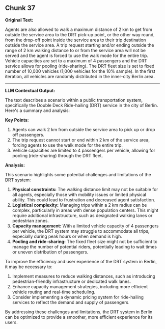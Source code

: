 ## Chunk 37

**Original Text:**

Agents are also allowed to walk a maximum distance of 2 km to get from outside
the service area to the DRT pick-up point, or the other way round, from the drop-off point inside the service area to
their trip destination outside the service area. A trip request starting and/or ending outside the range of 2 km walking
distance to or from the service area will not be served and the agent is forced to use the walk mode for the entire trip. Vehicle capacities are set to a maximum of 4 passengers and the DRT service allows for pooling (ride-sharing). The
DRT fleet size is set to fixed number of 10,000 vehicles (1,000 vehicles for the 10% sample). In the first iteration,
all vehicles are randomly distributed in the inner-city Berlin area.

---

**LLM Contextual Output:**

The text describes a scenario within a public transportation system, specifically the Double Deck Ride-hailing (DRT) service in the city of Berlin. Here's a summary and analysis:

**Key Points:**

1. Agents can walk 2 km from outside the service area to pick up or drop off passengers.
2. The trip request cannot start or end within 2 km of the service area, forcing agents to use the walk mode for the entire trip.
3. Vehicle capacities are limited to 4 passengers per vehicle, allowing for pooling (ride-sharing) through the DRT fleet.

**Analysis:**

This scenario highlights some potential challenges and limitations of the DRT system:

1. **Physical constraints:** The walking distance limit may not be suitable for all agents, especially those with mobility issues or limited physical ability. This could lead to frustration and decreased agent satisfaction.
2. **Logistical complexity:** Managing trips within a 2 km radius can be complex, particularly in areas with dense population centers. This might require additional infrastructure, such as designated walking lanes or pedestrian zones.
3. **Capacity management:** With a limited vehicle capacity of 4 passengers per vehicle, the DRT system may struggle to accommodate all trips, especially during peak hours or when demand is high.
4. **Pooling and ride-sharing:** The fixed fleet size might not be sufficient to manage the number of potential riders, potentially leading to wait times or uneven distribution of passengers.

To improve the efficiency and user experience of the DRT system in Berlin, it may be necessary to:

1. Implement measures to reduce walking distances, such as introducing pedestrian-friendly infrastructure or dedicated walk lanes.
2. Enhance capacity management strategies, including more efficient vehicle routing and real-time scheduling.
3. Consider implementing a dynamic pricing system for ride-hailing services to reflect the demand and supply of passengers.

By addressing these challenges and limitations, the DRT system in Berlin can be optimized to provide a smoother, more efficient experience for its users.
